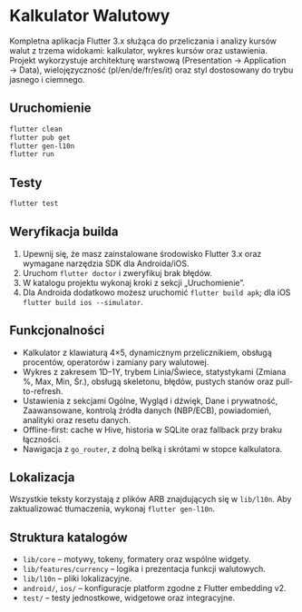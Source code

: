 # Kalkulator Walutowy

Kompletna aplikacja Flutter 3.x służąca do przeliczania i analizy kursów walut z trzema widokami: kalkulator, wykres kursów oraz ustawienia. Projekt wykorzystuje architekturę warstwową (Presentation → Application → Data), wielojęzyczność (pl/en/de/fr/es/it) oraz styl dostosowany do trybu jasnego i ciemnego.

## Uruchomienie

```bash
flutter clean
flutter pub get
flutter gen-l10n
flutter run
```

## Testy

```bash
flutter test
```

## Weryfikacja builda

1. Upewnij się, że masz zainstalowane środowisko Flutter 3.x oraz wymagane narzędzia SDK dla Androida/iOS.
2. Uruchom `flutter doctor` i zweryfikuj brak błędów.
3. W katalogu projektu wykonaj kroki z sekcji „Uruchomienie”.
4. Dla Androida dodatkowo możesz uruchomić `flutter build apk`; dla iOS `flutter build ios --simulator`.

## Funkcjonalności

- Kalkulator z klawiaturą 4×5, dynamicznym przelicznikiem, obsługą procentów, operatorów i zamiany pary walutowej.
- Wykres z zakresem 1D–1Y, trybem Linia/Świece, statystykami (Zmiana %, Max, Min, Śr.), obsługą skeletonu, błędów, pustych stanów oraz pull-to-refresh.
- Ustawienia z sekcjami Ogólne, Wygląd i dźwięk, Dane i prywatność, Zaawansowane, kontrolą źródła danych (NBP/ECB), powiadomień, analityki oraz resetu danych.
- Offline-first: cache w Hive, historia w SQLite oraz fallback przy braku łączności.
- Nawigacja z `go_router`, z dolną belką i skrótami w stopce kalkulatora.

## Lokalizacja

Wszystkie teksty korzystają z plików ARB znajdujących się w `lib/l10n`. Aby zaktualizować tłumaczenia, wykonaj `flutter gen-l10n`.

## Struktura katalogów

- `lib/core` – motywy, tokeny, formatery oraz wspólne widgety.
- `lib/features/currency` – logika i prezentacja funkcji walutowych.
- `lib/l10n` – pliki lokalizacyjne.
- `android/`, `ios/` – konfiguracje platform zgodne z Flutter embedding v2.
- `test/` – testy jednostkowe, widgetowe oraz integracyjne.
